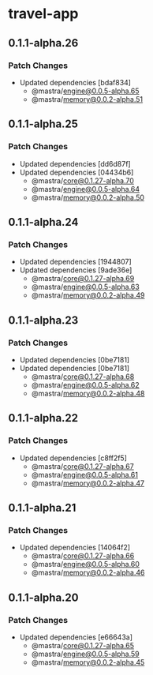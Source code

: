 # travel-app

## 0.1.1-alpha.26

### Patch Changes

- Updated dependencies [bdaf834]
  - @mastra/engine@0.0.5-alpha.65
  - @mastra/memory@0.0.2-alpha.51

## 0.1.1-alpha.25

### Patch Changes

- Updated dependencies [dd6d87f]
- Updated dependencies [04434b6]
  - @mastra/core@0.1.27-alpha.70
  - @mastra/engine@0.0.5-alpha.64
  - @mastra/memory@0.0.2-alpha.50

## 0.1.1-alpha.24

### Patch Changes

- Updated dependencies [1944807]
- Updated dependencies [9ade36e]
  - @mastra/core@0.1.27-alpha.69
  - @mastra/engine@0.0.5-alpha.63
  - @mastra/memory@0.0.2-alpha.49

## 0.1.1-alpha.23

### Patch Changes

- Updated dependencies [0be7181]
- Updated dependencies [0be7181]
  - @mastra/core@0.1.27-alpha.68
  - @mastra/engine@0.0.5-alpha.62
  - @mastra/memory@0.0.2-alpha.48

## 0.1.1-alpha.22

### Patch Changes

- Updated dependencies [c8ff2f5]
  - @mastra/core@0.1.27-alpha.67
  - @mastra/engine@0.0.5-alpha.61
  - @mastra/memory@0.0.2-alpha.47

## 0.1.1-alpha.21

### Patch Changes

- Updated dependencies [14064f2]
  - @mastra/core@0.1.27-alpha.66
  - @mastra/engine@0.0.5-alpha.60
  - @mastra/memory@0.0.2-alpha.46

## 0.1.1-alpha.20

### Patch Changes

- Updated dependencies [e66643a]
  - @mastra/core@0.1.27-alpha.65
  - @mastra/engine@0.0.5-alpha.59
  - @mastra/memory@0.0.2-alpha.45
